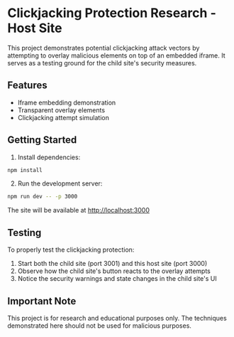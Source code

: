# Clickjacking Protection Research - Host Site

This project demonstrates potential clickjacking attack vectors by attempting to overlay malicious elements on top of an embedded iframe. It serves as a testing ground for the child site's security measures.

## Features

- Iframe embedding demonstration
- Transparent overlay elements
- Clickjacking attempt simulation

## Getting Started

1. Install dependencies:

```bash
npm install
```

2. Run the development server:

```bash
npm run dev -- -p 3000
```

The site will be available at [http://localhost:3000](http://localhost:3000)

## Testing

To properly test the clickjacking protection:

1. Start both the child site (port 3001) and this host site (port 3000)
2. Observe how the child site's button reacts to the overlay attempts
3. Notice the security warnings and state changes in the child site's UI

## Important Note

This project is for research and educational purposes only. The techniques demonstrated here should not be used for malicious purposes.
